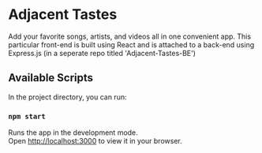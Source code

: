 # Adjacent Tastes

Add your favorite songs, artists, and videos all in one convenient app.
This particular front-end is built using React and is attached to a back-end using Express.js (in a seperate repo titled 'Adjacent-Tastes-BE')

## Available Scripts

In the project directory, you can run:

### `npm start`

Runs the app in the development mode.\
Open [http://localhost:3000](http://localhost:3000) to view it in your browser.
